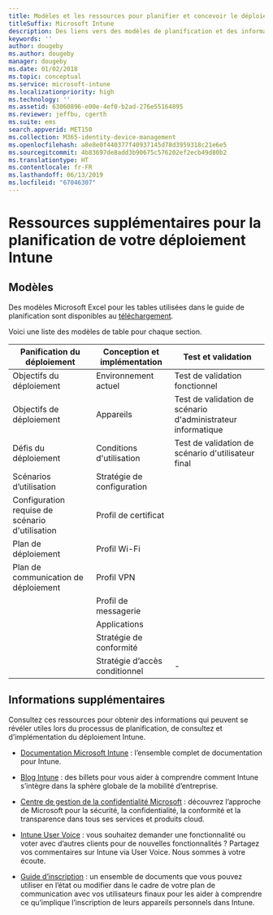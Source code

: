 ```yaml
---
title: Modèles et les ressources pour planifier et concevoir le déploiement Intune
titleSuffix: Microsoft Intune
description: Des liens vers des modèles de planification et des informations Intune supplémentaires qui peuvent se révéler utiles lors du processus de planification et d’implémentation de votre déploiement Microsoft Intune.
keywords: ''
author: dougeby
ms.author: dougeby
manager: dougeby
ms.date: 01/02/2018
ms.topic: conceptual
ms.service: microsoft-intune
ms.localizationpriority: high
ms.technology: ''
ms.assetid: 63060896-e00e-4ef0-b2ad-276e55164895
ms.reviewer: jeffbu, cgerth
ms.suite: ems
search.appverid: MET150
ms.collection: M365-identity-device-management
ms.openlocfilehash: a8e8e0f440377f40937145d78d3959318c21e6e5
ms.sourcegitcommit: 4b83697de8add3b90675c576202ef2ecb49d80b2
ms.translationtype: HT
ms.contentlocale: fr-FR
ms.lasthandoff: 06/13/2019
ms.locfileid: "67046307"
---
```

# <a name="additional-resources-for-planning-your-intune-deployment"></a>Ressources supplémentaires pour la planification de votre déploiement Intune

## <a name="templates"></a>Modèles

Des modèles Microsoft Excel pour les tables utilisées dans le guide de planification sont disponibles au [téléchargement](https://gallery.technet.microsoft.com/Intune-deployment-planning-fae156c2?redir=0).

Voici une liste des modèles de table pour chaque section.

|Panification du déploiement  |Conception et implémentation   |Test et validation |
|-----|----- |------|
| Objectifs du déploiement |Environnement actuel|Test de validation fonctionnel|
| Objectifs de déploiement |Appareils|Test de validation de scénario d'administrateur informatique|
| Défis du déploiement |Conditions d'utilisation|Test de validation de scénario d'utilisateur final|
| Scénarios d’utilisation |Stratégie de configuration| |
| Configuration requise de scénario d'utilisation |Profil de certificat| |
| Plan de déploiement |Profil Wi-Fi| |
| Plan de communication de déploiement|Profil VPN| |
| |  Profil de messagerie | |
| | Applications | |
| | Stratégie de conformité | |
| | Stratégie d’accès conditionnel|-|


## <a name="further-reading"></a>Informations supplémentaires

Consultez ces ressources pour obtenir des informations qui peuvent se révéler utiles lors du processus de planification, de consultez et d’implémentation du déploiement Intune.

-   [Documentation Microsoft Intune](/intune/) : l’ensemble complet de documentation pour Intune.

-   [Blog Intune](https://blogs.technet.microsoft.com/enterprisemobility/) : des billets pour vous aider à comprendre comment Intune s’intègre dans la sphère globale de la mobilité d’entreprise.

-   [Centre de gestion de la confidentialité Microsoft](http://www.microsoft.com/TrustCenter) : découvrez l’approche de Microsoft pour la sécurité, la confidentialité, la conformité et la transparence dans tous ses services et produits cloud.

-   [Intune User Voice](http://microsoftintune.uservoice.com/) : vous souhaitez demander une fonctionnalité ou voter avec d’autres clients pour de nouvelles fonctionnalités ? Partagez vos commentaires sur Intune via User Voice. Nous sommes à votre écoute.

-   [Guide d’inscription](https://gallery.technet.microsoft.com/Intune-End-User-Enrollment-3a0c9b0c?WT.mc_id=Blog_Intune_General_PCIT) : un ensemble de documents que vous pouvez utiliser en l’état ou modifier dans le cadre de votre plan de communication avec vos utilisateurs finaux pour les aider à comprendre ce qu’implique l’inscription de leurs appareils personnels dans Intune.
